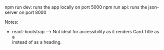 npm run dev: runs the app locally on port 5000
npm run api: runs the json-server on port 8000


Notes:

- react-bootstrap --> Not ideal for accessibility as it renders Card.Title as a <div> instead of as a heading.